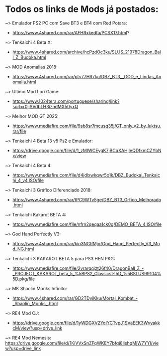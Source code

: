 # Todos os links de Mods já postados:

~> Emulador PS2 PC com Save BT3 e BT4 com Red Potara:
- https://www.4shared.com/rar/AFHRxkedfa/PCSX17.html?

~> Tenkaichi 4 Beta X:
- https://www.4shared.com/archive/hcPzdOc3ku/SLUS_21978Dragon_Ball_Z_Budoka.html

~> MOD Anomalias 2018:
- https://www.4shared.com/rar/ptv77HR7ku/DBZ_BT3__GOD_e_Lindas_Anomalia.html

~> Ultimo Mod Lori Game: 
- https://www.1024tera.com/portuguese/sharing/link?surl=r0jISVdbLH3izndMX50yxQ

~> Melhor MOD GT 2025:
- https://www.mediafire.com/file/9sb8sr7mcusq35j/GT_only_v2_by_luktsu.rar/file

~> Tenkaichi 4 Beta 13 v5 Ps2 e Emulador: 
- https://drive.google.com/file/d/1_zMIWCEygK7jBCqXAHjIeQDfkmCZYbNx/view

~> Tenkaichi 4 Beta 4:
- https://www.mediafire.com/file/d4jdlxwkqwr5o1k/DBZ_Budokai_Tenkaichi_4_v4.ISO/file

~> Tenkaichi 3 Gráfico Diferenciado 2018:
- https://www.4shared.com/rar/tPC9WTv5ge/DBZ_BT3_Grfico_Melhorado.html

~> Tenkaichi Kakarot BETA 4:
- https://www.mediafire.com/file/nfrn2qeqaa1ck0g/DEMO_BETA_4.ISO/file

~> God Hand Perfectly V3:
- https://www.4shared.com/rar/kiq3NGRMjq/God_Hand_Perfectly_V3_Mod_NG.html

~> Tenkaichi 3 KAKAROT BETA 5 para PS3 HEN PKG: 
- https://www.mediafire.com/file/2vrarqqjzt26f40/DragonBall_Z_-_PROJECT_KAKAROT_beta_5_%5BPS2_Classics%5D_%5BSLUS99104%5D.pkg/file 

~> MK Shaolin Monks Infinito: 
- https://www.4shared.com/rar/GD2TDyiKku/Mortal_Kombat_-_Shaolin_Monks_.html

~> RE4 Mod CJ:
- https://drive.google.com/file/d/1yWDGXV2YqIYCTvpJ1SVaEEK3WvyakkcM/view?usp=drive_link

~> RE4 Mod Nemesis:
https://drive.google.com/file/d/1KiVVxSnZFqWKEY7bfqj8lishqMjW7YYl/view?usp=drive_link
